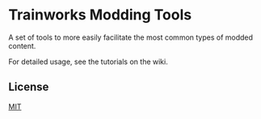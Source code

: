 # Trainworks Modding Tools

A set of tools to more easily facilitate the most common types of modded content.

For detailed usage, see the tutorials on the wiki.

## License
[MIT](https://choosealicense.com/licenses/mit/)
